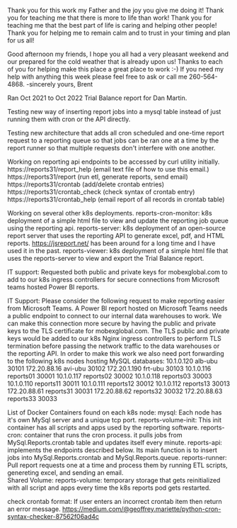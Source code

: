Thank you for this work my Father and the joy you give me doing it!
Thank you for teaching me that there is more to life than work!
Thank you for teaching me that the best part of life is caring and helping other people!
Thank you for helping me to remain calm and to trust in your timing and plan for us all!

Good afternoon my friends,
I hope you all had a very pleasant weekend and our prepared for the cold weather that is already upon us!  Thanks to each of you for helping make this place a great place to work :-)  If you need my help with anything this week please feel free to ask or call me 260-564-4868.
-sincerely yours,
Brent 

Ran Oct 2021 to Oct 2022 Trial Balance report for Dan Martin.

Testing new way of inserting report jobs into a mysql table instead of just running them with cron or the API directly.

Testing new architecture that adds all cron scheduled and one-time report request to a reporting queue so that jobs can be ran one at a time by the report runner so that multiple requests don't interfere with one another.

Working on reporting api endpoints to be accessed by curl utility initially.
https://reports31/report_help (email text file of how to use this email.) 
https://reports31/report (run etl, generate reports, send email)
https://reports31/crontab (add/delete crontab entries)
https://reports31/crontab_check (check syntax of crontab entry)
https://reports31/crontab_help (email report of all records in crontab table)

Working on several other k8s deployments.
reports-cron-monitor: k8s deployment of a simple html file to view and update the reporting job queue using the reporting api.
reports-server: k8s deployment of an open-source report server that uses the reporting API to generate excel, pdf, and HTML reports. https://jsreport.net/ has been around for a long time and I have used it in the past.
reports-viewer: k8s deployment of a simple html file that uses the reports-server to view and export the Trial Balance report.

IT support:
Requested both public and private keys for mobexglobal.com to add to our k8s ingress controllers for secure connections from Microsoft teams hosted Power BI reports.

IT Support:
Please consider the following request to make reporting easier from Microsoft Teams.
A Power BI report hosted on Microsoft Teams needs a public endpoint to connect to our internal data warehouses to work. We can make this connection more secure by having the public and private keys to the TLS certificate for mobexglobal.com. The TLS public and private keys would be added to our k8s Nginx ingress controllers to perform TLS termination before passing the network traffic to the data warehouses or the reporting API. In order to make this work we also need port forwarding to the following k8s nodes hosting MySQL databases:
10.1.0.120 alb-ubu 30101
172.20.88.16 avi-ubu 30102
172.20.1.190 frt-ubu 30103
10.1.0.116 reports01 30001
10.1.0.117 reports02 30002
10.1.0.118 reports03 30003
10.1.0.110 reports11 30011
10.1.0.111 reports12 30012
10.1.0.112 reports13 30013
172.20.88.61 reports31 30031
172.20.88.62 reports32 30032
172.20.88.63 reports33 30033

List of Docker Containers found on each k8s node:
mysql: Each node has it's own MySql server and a unique tcp port.
reports-volume-init: This init container has all scripts and apps used by the reporting software.
reports-cron: container that runs the cron process. it pulls jobs from MySql.Reports.crontab table and updates itself every minute.
reports-api: implements the endpoints described below. Its main function is to insert jobs into MySql.Reports.crontab and MySql.Reports.queue.
reports-runner: Pull report requests one at a time and process them by running ETL scripts, genereting excel, and sending an email.  
Shared Volume:
reports-volume: temporary storage that gets reinitialized with all script and apps every time the k8s reports pod gets restarted.


check crontab format:
If user enters an incorrect crontab item then return an error message.
https://medium.com/@geoffrey.mariette/python-cron-syntax-checker-87562f06ad4c




